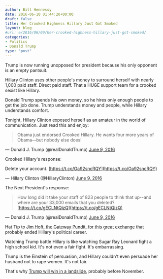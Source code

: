 ```yaml
---
author: Bill Hennessy
date: 2016-06-10 01:44:20+00:00
draft: false
title: Her Crooked Highness Hillary Just Got Smoked
layout: blog
#url: e/2016/06/09/her-crooked-highness-hillary-just-got-smoked/
categories:
- Politics
- Donald Trump
type: "post"
---
```


Trump is now running unopposed for president because his only opponent is an empty pantsuit.

Hillary Clinton uses other people's money to surround herself with nearly 1,000 paid staff. Direct paid staff. That a HUGE support team for a crooked sexist like Hillary.

Donald Trump spends his own money, so he hires only enough people to get the job done. Trump understands money and people, while Hillary understands comfort.

Tonight, Hillary Clinton exposed herself as an amateur in the world of communication. Just read this and enjoy:



> 

> 
> Obama just endorsed Crooked Hillary. He wants four more years of Obama—but nobody else does!
> 
> 
— Donald J. Trump (@realDonaldTrump) [June 9, 2016](https://twitter.com/realDonaldTrump/status/740972317191352320)





Crooked Hillary's response:



> 
Delete your account. [https://t.co/Oa92sncRQY](https://t.co/Oa92sncRQY)

— Hillary Clinton (@HillaryClinton) [June 9, 2016](https://twitter.com/HillaryClinton/status/740973710593654784)






The Next President's response:



> 

> 
> How long did it take your staff of 823 people to think that up--and where are your 33,000 emails that you deleted? [https://t.co/gECLNtQizQ](https://t.co/gECLNtQizQ)
> 
> 
— Donald J. Trump (@realDonaldTrump) [June 9, 2016](https://twitter.com/realDonaldTrump/status/741007091947556864)



Hat Tip to [Jim Hoft, the Gateway Pundit, for this great exchange](https://www.thegatewaypundit.com/2016/06/trump-gets-last-laugh-crookedhillarys-snarky-swipe-twitter/) that probably ended Hillary's political career.

Watching Trump battle Hillary is like watching Sugar Ray Leonard fight a high school kid. It's not even a fair fight. It's embarrassing.

Trump is the Einstein of persuasion, and Hillary couldn't even persuade her husband not to rape women. It's not fair.

That's why [Trump will win in a landslide](https://hennessysview.com/2016/05/13/how-to-predict-trumps-landslide-win/), probably before November.


